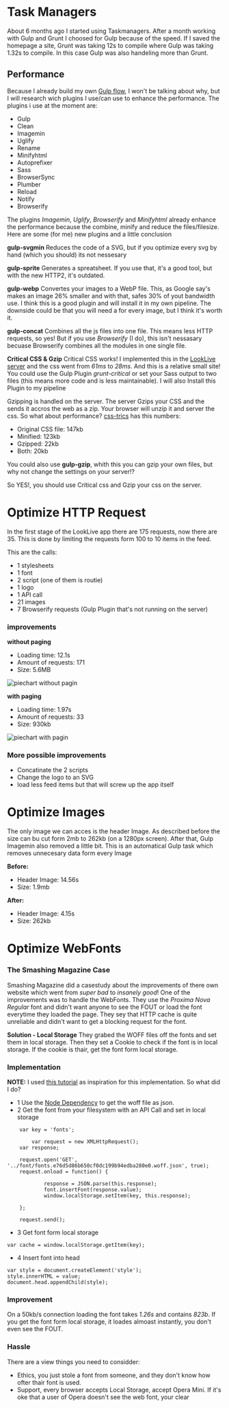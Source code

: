 # Task Managers
About 6 months ago I started using Taskmanagers. After a month working with Gulp and Grunt I choosed for Gulp because of the speed. If I saved the homepage a site, Grunt was taking 12s to compile where Gulp was taking 1.32s to compile. In this case Gulp was also handeling more than Grunt. 

## Performance 
Because I already build my own [Gulp flow](https://github.com/MartijnNieuwenhuizen/cobalt), I won't be talking about why, but I will research wich plugins I use/can use to enhance the performance.
The plugins i use at the moment are:

* Gulp
* Clean
* Imagemin
* Uglify
* Rename
* Minifyhtml
* Autoprefixer
* Sass
* BrowserSync
* Plumber
* Reload
* Notify
* Browserify

The plugins *Imagemin*, *Uglify*, *Browserify* and *Minifyhtml* already enhance the performance because the combine, minify and reduce the files/filesize. 
Here are some (for me) new plugins and a little conclusion

**gulp-svgmin**
Reduces the code of a SVG, but if you optimize every svg by hand (which you should) its not nessesary

**gulp-sprite**
Generates a spreatsheet. If you use that, it's a good tool, but with the new HTTP2, it's outdated.

**gulp-webp**
Convertes your images to a WebP file. This, as Google say's makes an image 26% smaller and with that, safes 30% of yout bandwidth use. 
I think this is a good plugin and will install it in my own pipeline. 
The downside could be that you will need a <picture> for every image, but I think it's worth it.

**gulp-concat**
Combines all the js files into one file. This means less HTTP requests, so yes! But if you use *Browserify* (I do), this isn't nessasary becuase Browserify combines all the modules in one single file. 

**Critical CSS & Gzip**
Critical CSS works! I implemented this in the [LookLive server](https://github.com/MartijnNieuwenhuizen/looklive-server/tree/student/martijn) and the css went from *61ms* to *28ms*. And this is a relative small site!
You could use the Gulp Plugin *grunt-critical* or set your Sass output to two files (this means more code and is less maintainable). I will also Install this Plugin to my pipeline

Gzipping is handled on the server. The server Gzips your CSS and the sends it accros the web as a zip. Your browser will unzip it and server the css. 
So what about performance? [css-trics](https://css-tricks.com/the-difference-between-minification-and-gzipping/) has this numbers:

* Original CSS file: 147kb
* Minified: 123kb
* Gzipped: 22kb
* Both: 20kb

You could also use **gulp-gzip**, whith this you can gzip your own files, but why not change the settings on your server!?

So YES!, you should use Critical css and Gzip your css on the server.

# Optimize HTTP Request
In the first stage of the LookLive app there are 175 requests, now there are 35. This is done by limiting the requests form 100 to 10 items in the feed. 

This are the calls:
* 1 stylesheets
* 1 font
* 2 script (one of them is routie)
* 1 logo
* 1 API call
* 21 images
* 7 Browserify requests (Gulp Plugin that's not running on the server)

### improvements
**without paging**
* Loading time: 12.1s
* Amount of requests: 171
* Size: 5.6MB

![piechart without pagin](https://github.com/MartijnNieuwenhuizen/looklive-server/blob/student/martijn/public/images/without-paging.png "piechart without pagin")

**with paging**
* Loading time: 1.97s
* Amount of requests: 33
* Size: 930kb

![piechart with pagin](https://github.com/MartijnNieuwenhuizen/looklive-server/blob/student/martijn/public/images/with-paging.png "piechart with pagin")

### More possible improvements
* Concatinate the 2 scripts
* Change the logo to an SVG
* load less feed items but that will screw up the app itself


# Optimize Images
The only image we can acces is the header Image. As described before the size can bu cut form 2mb to 262kb (on a 1280px screen). After that, Gulp Imagemin also removed a little bit. This is an automatical Gulp task which removes unnecesary data form every Image

**Before:**
* Header Image: 14.56s
* Size: 1.9mb

**After:**
* Header Image: 4.15s
* Size: 262kb

# Optimize WebFonts

### The Smashing Magazine Case
Smashing Magazine did a casestudy about the improvements of there own website which went from *super bad* to *insanely good*! One of the improvements was to handle the WebFonts. 
They use the *Proxima Nova Regular* font and didn't want anyone to see the FOUT or load the font everytime they loaded the page. They sey that HTTP cache is quite unreliable and didn't want to get a blocking request for the font.

**Solution - Local Storage**
They grabed the WOFF files off the fonts and set them in local storage. Then they set a Cookie to check if the font is in local storage. If the cookie is thair, get the font form local storage.

### Implementation
**NOTE:** I used [this tutorial](http://crocodillon.com/blog/non-blocking-web-fonts-using-localstorage) as inspiration for this implementation.
So what did I do?

* 1 Use the [Node Dependency](https://www.npmjs.com/package/font-store) to get the woff file as json.
* 2 Get the font from your filesystem with an API Call and set in local storage

```
	var key = 'fonts';
		
		var request = new XMLHttpRequest();
    var	response;
	
	request.open('GET', '../font/fonts.e76d5d86b650cf0dc199b94edba280e0.woff.json', true);
	request.onload = function() {

			response = JSON.parse(this.response);
			font.insertFont(response.value);
			window.localStorage.setItem(key, this.response);

	};

    request.send();
```

* 3 Get font form local storage

```
var cache = window.localStorage.getItem(key);
```

* 4 Insert font into head

```
var style = document.createElement('style');
style.innerHTML = value;
document.head.appendChild(style);
```
### Improvement
On a 50kb/s connection loading the font takes *1.26s* and contains *823b*.
If you get the font form local storage, it loades almoast instantly, you don't even see the FOUT.

### Hassle
There are a view things you need to considder: 

* Ethics, you just stole a font from someone, and they don't know how ofter thair font is used. 
* Support, every browser accepts Local Storage, accept Opera Mini. If it's oke that a user of Opera doesn't see the web font, your clear

